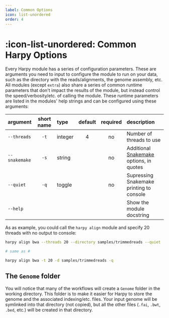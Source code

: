 ```yaml
---
label: Common Options
icon: list-unordered
order: 4
---
```


# :icon-list-unordered: Common Harpy Options

Every Harpy module has a series of configuration parameters. These are arguments you need to input
to configure the module to run on your data, such as the directory with the reads/alignments,
the genome assembly, etc. All modules (except `extra`) also share a series of common runtime
parameters that don't impact the results of the module, but instead control the speed/verbosity/etc.
of calling the module. These runtime parameters are listed in the modules' help strings and can be 
configured using these arguments:

| argument      | short name | type    | default | required | description                                                                       |
|:------------- |:----------:|:------- |:-------:|:--------:|:--------------------------------------------------------------------------------- |
| `--threads`   | `-t`       | integer | 4       | no       | Number of threads to use                                                          |
| `--snakemake` | `-s`       | string  |         | no       | Additional [Snakemake](snakemake/#adding-snakamake-parameters) options, in quotes |
| `--quiet`     | `-q`       | toggle  |         | no       | Supressing Snakemake printing to console                                          |
| `--help`      |            |         |         |          | Show the module docstring                                                         |

As as example, you could call the `harpy align` module and specify 20 threads with no output to console:

```bash
harpy align bwa --threads 20 --directory samples/trimmedreads --quiet

# same as #

harpy align bwa -t 20 -d samples/trimmedreads -q
```

## The `Genome` folder

You will notice that many of the workflows will create a `Genome` folder in the working 
directory. This folder is to make it easier for Harpy to store the genome and the associated
indexing/etc. files. Your input genome will be symlinked into that directory (not copied), but
all the other files (`.fai`, `.bwt`, `.bed`, etc.) will be created in that directory.
